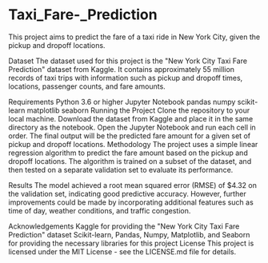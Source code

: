 # Taxi_Fare-_Prediction
This project aims to predict the fare of a taxi ride in New York City, given the pickup and dropoff locations.

Dataset
The dataset used for this project is the "New York City Taxi Fare Prediction" dataset from Kaggle. It contains approximately 55 million records of taxi trips with information such as pickup and dropoff times, locations, passenger counts, and fare amounts.

Requirements
Python 3.6 or higher
Jupyter Notebook
pandas
numpy
scikit-learn
matplotlib
seaborn
Running the Project
Clone the repository to your local machine.
Download the dataset from Kaggle and place it in the same directory as the notebook.
Open the Jupyter Notebook and run each cell in order.
The final output will be the predicted fare amount for a given set of pickup and dropoff locations.
Methodology
The project uses a simple linear regression algorithm to predict the fare amount based on the pickup and dropoff locations. The algorithm is trained on a subset of the dataset, and then tested on a separate validation set to evaluate its performance.

Results
The model achieved a root mean squared error (RMSE) of $4.32 on the validation set, indicating good predictive accuracy. However, further improvements could be made by incorporating additional features such as time of day, weather conditions, and traffic congestion.

Acknowledgements
Kaggle for providing the "New York City Taxi Fare Prediction" dataset
Scikit-learn, Pandas, Numpy, Matplotlib, and Seaborn for providing the necessary libraries for this project
License
This project is licensed under the MIT License - see the LICENSE.md file for details.
